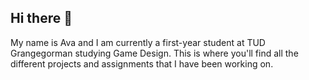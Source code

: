 ## Hi there 👋
My name is Ava and I am currently a first-year student at TUD Grangegorman studying Game Design.
This is where you'll find all the different projects and assignments that I have been working on.

<!--
**Ava-TU/Ava-TU** is a ✨ _special_ ✨ repository because its `README.md` (this file) appears on your GitHub profile.

Here are some ideas to get you started:

- 🔭 I’m currently working on ...
- 🌱 I’m currently learning ...
- 👯 I’m looking to collaborate on ...
- 🤔 I’m looking for help with ...
- 💬 Ask me about ...
- 📫 How to reach me: ...
- 😄 Pronouns: ...
- ⚡ Fun fact: ...
-->
